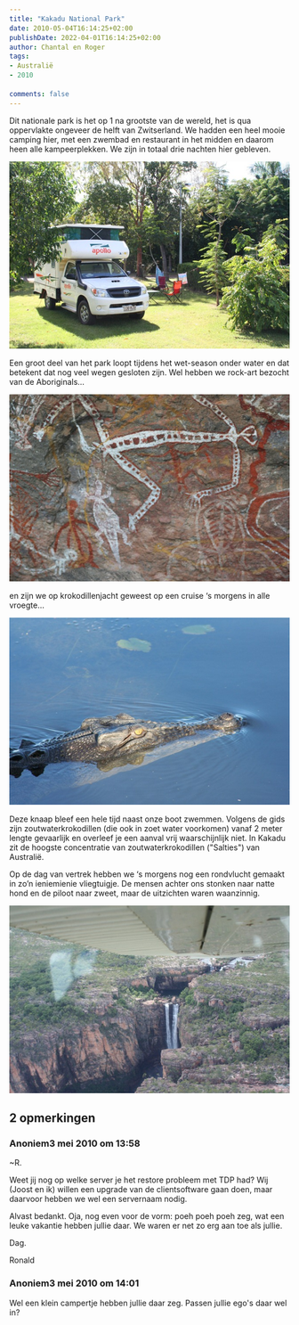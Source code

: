 ```yaml
---
title: "Kakadu National Park"
date: 2010-05-04T16:14:25+02:00
publishDate: 2022-04-01T16:14:25+02:00
author: Chantal en Roger
tags:
- Australië
- 2010

comments: false
---
```


Dit nationale park is het op 1 na grootste van de wereld, het is qua oppervlakte ongeveer de helft van Zwitserland. We hadden een heel mooie camping hier, met een zwembad en restaurant in het midden en daarom heen alle kampeerplekken. We zijn in totaal drie nachten hier gebleven.

![Camping](./images/IMG_33802.jpg)

Een groot deel van het park loopt tijdens het wet-season onder water en dat betekent dat nog veel wegen gesloten zijn. Wel hebben we rock-art bezocht van de Aboriginals…

![Art](./images/IMG_31782.jpg)

en zijn we op krokodillenjacht geweest op een cruise ‘s morgens in alle vroegte…

![Croc](./images/IMG_33172.jpg)

Deze knaap bleef een hele tijd naast onze boot zwemmen. Volgens de gids zijn zoutwaterkrokodillen (die ook in zoet water voorkomen) vanaf 2 meter lengte gevaarlijk en overleef je een aanval vrij waarschijnlijk niet. In Kakadu zit de hoogste concentratie van zoutwaterkrokodillen ("Salties") van Australië.

Op de dag van vertrek hebben we ‘s morgens nog een rondvlucht gemaakt in zo’n ieniemienie vliegtuigje. De mensen achter ons stonken naar natte hond en de piloot naar zweet, maar de uitzichten waren waanzinnig.

![Vliegen](./images/IMG_34102.jpg)

## 2 opmerkingen

### Anoniem3 mei 2010 om 13:58

~R.

Weet jij nog op welke server je het restore probleem met TDP had? Wij (Joost en ik) willen een upgrade van de clientsoftware gaan doen, maar daarvoor hebben we wel een servernaam nodig.

Alvast bedankt.
Oja, nog even voor de vorm: poeh poeh poeh zeg, wat een leuke vakantie hebben jullie daar. We waren er net zo erg aan toe als jullie.

Dag.

Ronald

### Anoniem3 mei 2010 om 14:01

Wel een klein campertje hebben jullie daar zeg.
Passen jullie ego's daar wel in?
